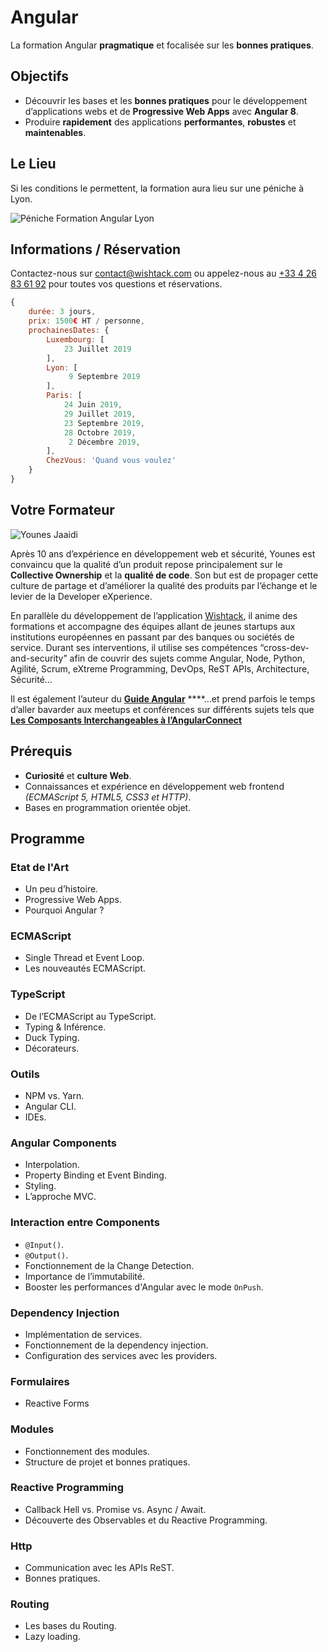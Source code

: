 # Angular

La formation Angular **pragmatique** et focalisée sur les **bonnes pratiques**.

## Objectifs

* Découvrir les bases et les **bonnes pratiques** pour le développement d’applications webs et de **Progressive Web Apps** avec **Angular 8**.
* Produire **rapidement** des applications **performantes**, **robustes** et **maintenables**.

## Le Lieu

Si les conditions le permettent, la formation aura lieu sur une péniche à Lyon.

![P&#xE9;niche Formation Angular Lyon](../.gitbook/assets/peniche-lyon.png)

## Informations / Réservation

Contactez-nous sur [contact@wishtack.com](mailto:contact@wishtack.com) ou appelez-nous au [+33 4 26 83 61 92](tel:+33426836192) pour toutes vos questions et réservations.

```javascript
{
    durée: 3 jours,
    prix: 1500€ HT / personne,
    prochainesDates: {
        Luxembourg: [
            23 Juillet 2019
        ],
        Lyon: [
             9 Septembre 2019
        ],
        Paris: [
            24 Juin 2019,
            29 Juillet 2019,
            23 Septembre 2019,
            28 Octobre 2019,
             2 Décembre 2019,
        ],
        ChezVous: 'Quand vous voulez'
    }
}
```

## Votre Formateur

![Younes Jaaidi](../.gitbook/assets/younes-circle-small.png)

Après 10 ans d’expérience en développement web et sécurité, Younes est convaincu que la qualité d’un produit repose principalement sur le **Collective Ownership** et la **qualité de code**. Son but est de propager cette culture de partage et d’améliorer la qualité des produits par l’échange et le levier de la Developer eXperience.

En parallèle du développement de l’application [Wishtack](https://www.wishtack.com/), il anime des formations et accompagne des équipes allant de jeunes startups aux institutions européennes en passant par des banques ou sociétés de service. Durant ses interventions, il utilise ses compétences “cross-dev-and-security” afin de couvrir des sujets comme Angular, Node, Python, Agilité, Scrum, eXtreme Programming, DevOps, ReST APIs, Architecture, Sécurité…

Il est également l’auteur du [**Guide Angular**](https://guide-angular.wishtack.io/) ****…et prend parfois le temps d’aller bavarder aux meetups et conférences sur différents sujets tels que [**Les Composants Interchangeables à l’AngularConnect**](https://youtu.be/nX_HhiqmFAI)

## Prérequis

* **Curiosité** et **culture Web**.
* Connaissances et expérience en développement web frontend _\(ECMAScript 5, HTML5, CSS3 et HTTP\)_.
* Bases en programmation orientée objet.

## Programme

### Etat de l'Art

* Un peu d’histoire.
* Progressive Web Apps.
* Pourquoi Angular ?

### ECMAScript

* Single Thread et Event Loop.
* Les nouveautés ECMAScript.

### TypeScript

* De l’ECMAScript au TypeScript.
* Typing & Inférence.
* Duck Typing.
* Décorateurs.

### Outils

* NPM vs. Yarn.
* Angular CLI.
* IDEs.

### Angular Components

* Interpolation.
* Property Binding et Event Binding.
* Styling.
* L’approche MVC.

### Interaction entre Components

* `@Input()`.
* `@Output()`.
* Fonctionnement de la Change Detection.
* Importance de l’immutabilité.
* Booster les performances d'Angular avec le mode `OnPush`.

### Dependency Injection

* Implémentation de services.
* Fonctionnement de la dependency injection.
* Configuration des services avec les providers.

### Formulaires

* Reactive Forms

### Modules

* Fonctionnement des modules.
* Structure de projet et bonnes pratiques.

### Reactive Programming

* Callback Hell vs. Promise vs. Async / Await.
* Découverte des Observables et du Reactive Programming.

### Http

* Communication avec les APIs ReST.
* Bonnes pratiques.

### Routing

* Les bases du Routing.
* Lazy loading.


